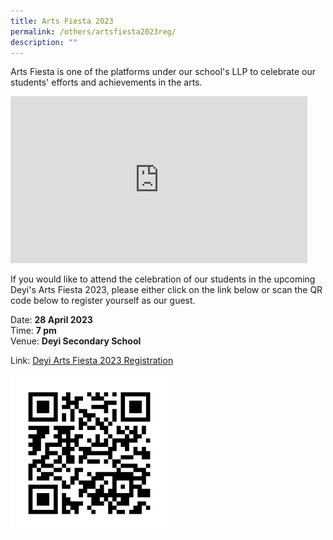 ```yaml
---
title: Arts Fiesta 2023
permalink: /others/artsfiesta2023reg/
description: ""
---
```

Arts Fiesta is one of the platforms under our school's LLP to celebrate our students' efforts and achievements in the arts.

<iframe width="475" height="267" src="https://www.youtube.com/embed/kNj7M9cbqE4" title="Arts Fiesta 2023 (Promo Video)" frameborder="0" allow="accelerometer; autoplay; clipboard-write; encrypted-media; gyroscope; picture-in-picture; web-share" allowfullscreen=""></iframe>

If you would like to attend the celebration of our students in the upcoming Deyi's Arts Fiesta 2023, please either click on the link below or scan the QR code below to register yourself as our guest.

Date: **28 April 2023** <br>
Time: **7 pm** <br>
Venue: **Deyi Secondary School**

Link: [Deyi Arts Fiesta 2023 Registration](https://forms.gle/ixVRAc7LCoRGo7vo8)

<img src="/images/Main%20Page%20(Announcements)/2023%20Arts%20Fiesta%20Reg.png" style="width:50%">